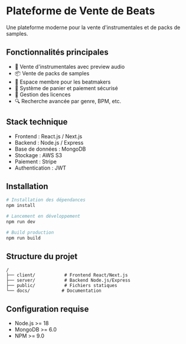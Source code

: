 # Plateforme de Vente de Beats

Une plateforme moderne pour la vente d'instrumentales et de packs de samples.

## Fonctionnalités principales

- 🎵 Vente d'instrumentales avec preview audio
- 📦 Vente de packs de samples
- 👤 Espace membre pour les beatmakers
- 🛒 Système de panier et paiement sécurisé
- 📜 Gestion des licences
- 🔍 Recherche avancée par genre, BPM, etc.

## Stack technique

- Frontend : React.js / Next.js
- Backend : Node.js / Express
- Base de données : MongoDB
- Stockage : AWS S3
- Paiement : Stripe
- Authentication : JWT

## Installation

```bash
# Installation des dépendances
npm install

# Lancement en développement
npm run dev

# Build production
npm run build
```

## Structure du projet

```
/
├── client/           # Frontend React/Next.js
├── server/           # Backend Node.js/Express
├── public/           # Fichiers statiques
└── docs/            # Documentation
```

## Configuration requise

- Node.js >= 18
- MongoDB >= 6.0
- NPM >= 9.0
